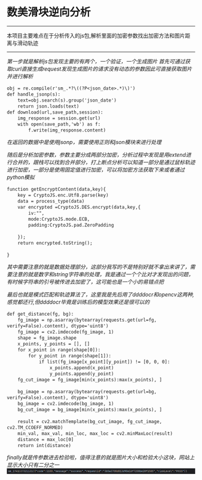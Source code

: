 # 数美滑块逆向分析  
*** 
本项目主要难点在于分析传入的js包,解析里面的加密参数找出加密方法和图片距离与滑动轨迹
***

*第一步就是解析js包发现主要的有两个，一个验证，一个生成图片*
*首先可通过获取curl直接生成request发现生成图片的请求没有动态的参数因此可直接获取图片并进行解析*
```
obj = re.compile(r'sm_.*?\((?P<json_date>.*)\)')
def handle_jsonp(s):
    text=obj.search(s).group('json_date')
    return json.loads(text)
def download(url,save_path,session):
    img_response = session.get(url)
    with open(save_path,'wb') as f:
        f.write(img_response.content)
```  
*在返回的数据中是使用jsonp，需要使用正则和json模块来进行处理*  

*随后是分析加密参数，参数主要分成两部分加密，分析过程中发现是用extend进行合并的，跟栈可以找到合并部分，打上断点分析可以知道一部分是通过鼠标轨迹进行加密，一部分是使用固定值进行加密，可以将加密方法获取下来或者通过python模拟*
```
function getEncryptContent(data,key){
    key = CryptoJS.enc.Utf8.parse(key)
    data = process_type(data)
    var encrypted =CryptoJS.DES.encrypt(data,key,{
        iv:"",
        mode:CryptoJS.mode.ECB,
        padding:CryptoJS.pad.ZeroPadding

    });
    return encrypted.toString();

}
```
*其中需要注意的就是数据处理部分，这部分我写的不是特别好就不拿出来讲了，需要注意的就是数字和string字符串的处理，我是通过一个个比对才发现出的问题，有时候字符串的引号被传进去加密了，这可能也是一个小的易错点把*

*最后也就是模式匹配和轨迹算法了，这里我是先后用了ddddocr和opencv这两种,感觉都还行,但ddddocr毕竟是训练后的模型效果还是很可以的*
```
def get_distance(fg, bg):
    fg_image = np.asarray(bytearray(requests.get(url=fg, verify=False).content), dtype='uint8')
    fg_image = cv2.imdecode(fg_image, 1)
    shape = fg_image.shape
    x_points, y_points = [], []
    for x_point in range(shape[0]):
        for y_point in range(shape[1]):
            if list(fg_image[x_point][y_point]) != [0, 0, 0]:
                x_points.append(x_point)
                y_points.append(y_point)
    fg_cut_image = fg_image[min(x_points):max(x_points), ]

    bg_image = np.asarray(bytearray(requests.get(url=bg, verify=False).content), dtype='uint8')
    bg_image = cv2.imdecode(bg_image, 1)
    bg_cut_image = bg_image[min(x_points):max(x_points), ]

    result = cv2.matchTemplate(bg_cut_image, fg_cut_image, cv2.TM_CCOEFF_NORMED)
    min_val, max_val, min_loc, max_loc = cv2.minMaxLoc(result)
    distance = max_loc[0]
    return int(distance)
```
*finally就是传参数进去检验啦，值得注意的就是图片大小和检验大小这块，网站上显示大小只有二分之一*  
![结果展示](imgs/树莓滑块.png)  